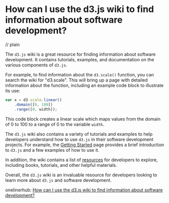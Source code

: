 # How can I use the d3.js wiki to find information about software development?
// plain

The `d3.js` wiki is a great resource for finding information about software development. It contains tutorials, examples, and documentation on the various components of `d3.js`.

For example, to find information about the `d3.scale()` function, you can search the wiki for "d3.scale". This will bring up a page with detailed information about the function, including an example code block to illustrate its use:

```javascript
var x = d3.scale.linear()
    .domain([0, 100])
    .range([0, width]);
```

This code block creates a linear scale which maps values from the domain of 0 to 100 to a range of 0 to the variable `width`.

The `d3.js` wiki also contains a variety of tutorials and examples to help developers understand how to use `d3.js` in their software development projects. For example, the [Getting Started](https://github.com/d3/d3/wiki/Getting-Started) page provides a brief introduction to `d3.js` and a few examples of how to use it.

In addition, the wiki contains a list of [resources](https://github.com/d3/d3/wiki/Resources) for developers to explore, including books, tutorials, and other helpful materials.

Overall, the `d3.js` wiki is an invaluable resource for developers looking to learn more about `d3.js` and software development.

onelinerhub: [How can I use the d3.js wiki to find information about software development?](https://onelinerhub.com/javascript-d3/how-can-i-use-the-d--js-wiki-to-find-information-about-software-development)
